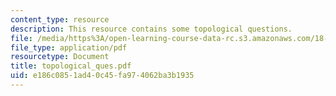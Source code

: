 ```yaml
---
content_type: resource
description: This resource contains some topological questions.
file: /media/https%3A/open-learning-course-data-rc.s3.amazonaws.com/18-02-multivariable-calculus-spring-2006/e186c0851ad40c45fa974062ba3b1935_topological_ques.pdf
file_type: application/pdf
resourcetype: Document
title: topological_ques.pdf
uid: e186c085-1ad4-0c45-fa97-4062ba3b1935
---
```

